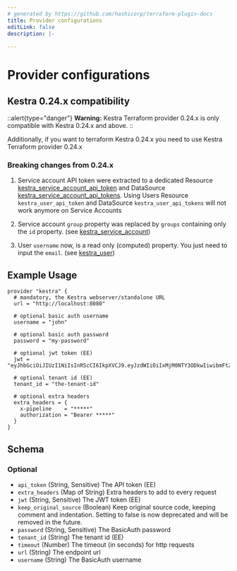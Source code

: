 ```yaml
---
# generated by https://github.com/hashicorp/terraform-plugin-docs
title: Provider configurations
editLink: false
description: |-
  
---
```


# Provider configurations

## Kestra 0.24.x compatibility

::alert{type="danger"}
**Warning:** Kestra Terraform provider 0.24.x is only compatible with Kestra 0.24.x and above.
::

Additionally, if you want to terraform Kestra 0.24.x you need to use Kestra Terraform provider 0.24.x

### Breaking changes from 0.24.x

1) Service account API token were extracted to a dedicated Resource [kestra_service_account_api_token](resources/service_account_api_token.md) and DataSource [kestra_service_account_api_tokens](data-sources/service_account_api_tokens.md).
Using Users Resource `kestra_user_api_token` and DataSource `kestra_user_api_tokens` will not work anymore on Service Accounts

2) Service account `group` property was replaced by `groups` containing only the `id` property. (see [kestra_service_account](resources/service_account.md))

3) User `username` now, is a read only (computed) property. You just need to input the `email`. (see [kestra_user](resources/user.md))

## Example Usage

```hcl
provider "kestra" {
  # mandatory, the Kestra webserver/standalone URL
  url = "http://localhost:8080"

  # optional basic auth username
  username = "john"

  # optional basic auth password
  password = "my-password"

  # optional jwt token (EE)
  jwt = "eyJhbGciOiJIUzI1NiIsInR5cCI6IkpXVCJ9.eyJzdWIiOiIxMjM0NTY3ODkwIiwibmFtZSI6Iktlc3RyYS5pbyIsImlhdCI6MTUxNjIzOTAyMn0.hm2VKztDJP7CUsI69Th6Y5NLEQrXx7OErLXay55GD5U"

  # optional tenant id (EE)
  tenant_id = "the-tenant-id"

  # optional extra headers
  extra_headers = {
    x-pipeline    = "*****"
    authorization = "Bearer *****"
  }
}
```

<!-- schema generated by tfplugindocs -->
## Schema

### Optional

- `api_token` (String, Sensitive) The API token (EE)
- `extra_headers` (Map of String) Extra headers to add to every request
- `jwt` (String, Sensitive) The JWT token (EE)
- `keep_original_source` (Boolean) Keep original source code, keeping comment and indentation. Setting to false is now deprecated and will be removed in the future.
- `password` (String, Sensitive) The BasicAuth password
- `tenant_id` (String) The tenant id (EE)
- `timeout` (Number) The timeout (in seconds) for http requests
- `url` (String) The endpoint url
- `username` (String) The BasicAuth username
